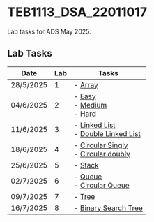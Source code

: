 
# TEB1113_DSA_22011017

Lab tasks for ADS May 2025.

## Lab Tasks

| Date       | Lab | Tasks                                |
|------------|-----|--------------------------------------|
| 28/5/2025  | 1   | - [Array](L1/22011017_harid_L1.cpp)                |
| 04/6/2025  | 2   | - [Easy](L2/22011017_harid_easy.cpp) <br> - [Medium](L2/22011017_harid_Medium.cpp) <br> - [Hard](L2/22011017_harid_Hard.cpp) |
| 11/6/2025  | 3   | - [Linked List](L3/22011017_harid_L3_1.cpp)  <br> - [Double Linked List](L3/22011017_harid_L3_2.cpp)   |
| 18/6/2025  | 4   | - [Circular Singly](L4/22011017_harid_L4.cpp) <br> - [Circular doubly](L4/22011017_harid_L4_doubly.cpp)   |
| 25/6/2025  | 5   | - [Stack](L5/Stack.cpp)  |
| 02/7/2025  | 6   | - [Queue](L6/queue.cpp) <br> - [Circular Queue](L6/circularqueue.cpp)  |
| 09/7/2025  | 7   | - [Tree](L7/tree.cpp) |
| 16/7/2025  | 8   | - [Binary Search Tree](L8/BinarySearchTree..cpp)  |

